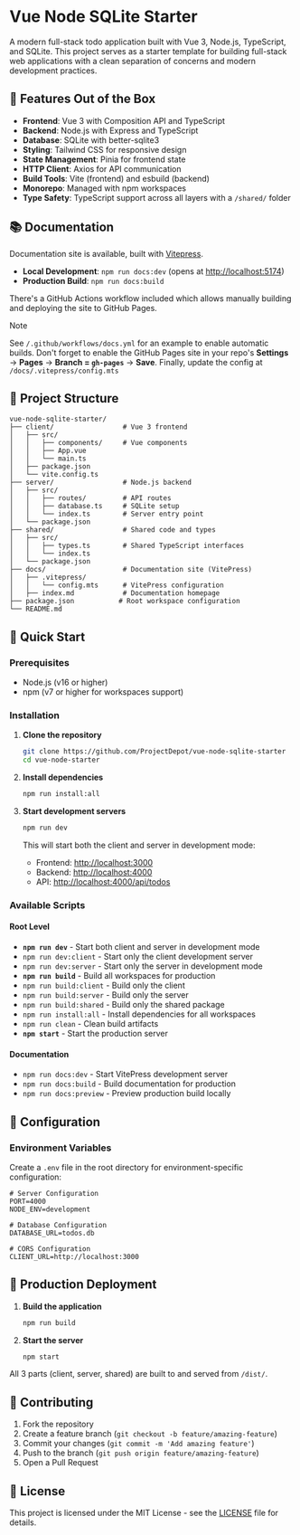 # Vue Node SQLite Starter

A modern full-stack todo application built with Vue 3, Node.js, TypeScript, and SQLite. This project serves as a starter template for building full-stack web applications with a clean separation of concerns and modern development practices.

## 🚀 Features Out of the Box

- **Frontend**: Vue 3 with Composition API and TypeScript
- **Backend**: Node.js with Express and TypeScript
- **Database**: SQLite with better-sqlite3
- **Styling**: Tailwind CSS for responsive design
- **State Management**: Pinia for frontend state
- **HTTP Client**: Axios for API communication
- **Build Tools**: Vite (frontend) and esbuild (backend)
- **Monorepo**: Managed with npm workspaces
- **Type Safety**: TypeScript support across all layers with a `/shared/` folder

## 📚 Documentation

Documentation site is available, built with [Vitepress](https://vitepress.dev/).

- **Local Development**: `npm run docs:dev` (opens at <http://localhost:5174>)
- **Production Build**: `npm run docs:build`

There's a GitHub Actions workflow included which allows manually building and deploying the site to GitHub Pages.

> [!NOTE]
> See `/.github/workflows/docs.yml` for an example to enable automatic builds.
> Don't forget to enable the GitHub Pages site in your repo's **Settings** -> **Pages** -> **Branch = `gh-pages`** -> **Save**.
> Finally, update the config at `/docs/.vitepress/config.mts`

## 📁 Project Structure

```text
vue-node-sqlite-starter/
├── client/                 # Vue 3 frontend
│   ├── src/
│   │   ├── components/     # Vue components
│   │   ├── App.vue
│   │   └── main.ts
│   ├── package.json
│   └── vite.config.ts
├── server/                 # Node.js backend
│   ├── src/
│   │   ├── routes/         # API routes
│   │   ├── database.ts     # SQLite setup
│   │   └── index.ts        # Server entry point
│   └── package.json
├── shared/                 # Shared code and types
│   ├── src/
│   │   ├── types.ts        # Shared TypeScript interfaces
│   │   └── index.ts
│   └── package.json
├── docs/                   # Documentation site (VitePress)
│   ├── .vitepress/
│   │   └── config.mts      # VitePress configuration
│   ├── index.md            # Documentation homepage
├── package.json           # Root workspace configuration
└── README.md
```

## 🚀 Quick Start

### Prerequisites

- Node.js (v16 or higher)
- npm (v7 or higher for workspaces support)

### Installation

1. **Clone the repository**

   ```bash
   git clone https://github.com/ProjectDepot/vue-node-sqlite-starter
   cd vue-node-starter
   ```

2. **Install dependencies**

   ```bash
   npm run install:all
   ```

3. **Start development servers**

   ```bash
   npm run dev
   ```

   This will start both the client and server in development mode:

   - Frontend: <http://localhost:3000>
   - Backend: <http://localhost:4000>
   - API: <http://localhost:4000/api/todos>

### Available Scripts

#### Root Level

- **`npm run dev`** - Start both client and server in development mode
- `npm run dev:client` - Start only the client development server
- `npm run dev:server` - Start only the server in development mode
- **`npm run build`** - Build all workspaces for production
- `npm run build:client` - Build only the client
- `npm run build:server` - Build only the server
- `npm run build:shared` - Build only the shared package
- `npm run install:all` - Install dependencies for all workspaces
- `npm run clean` - Clean build artifacts
- **`npm start`** - Start the production server

#### Documentation

- `npm run docs:dev` - Start VitePress development server
- `npm run docs:build` - Build documentation for production
- `npm run docs:preview` - Preview production build locally

## 🔧 Configuration

### Environment Variables

Create a `.env` file in the root directory for environment-specific configuration:

```env
# Server Configuration
PORT=4000
NODE_ENV=development

# Database Configuration
DATABASE_URL=todos.db

# CORS Configuration
CLIENT_URL=http://localhost:3000
```

## 🚀 Production Deployment

1. **Build the application**

   ```bash
   npm run build
   ```

2. **Start the server**

   ```bash
   npm start
   ```

All 3 parts (client, server, shared) are built to and served from `/dist/`.

<!-- ## 🧪 Testing

### Frontend Testing

```bash
cd client
npm run test
```

### Backend Testing

```bash
cd server
npm run test
``` -->

## 🤝 Contributing

1. Fork the repository
2. Create a feature branch (`git checkout -b feature/amazing-feature`)
3. Commit your changes (`git commit -m 'Add amazing feature'`)
4. Push to the branch (`git push origin feature/amazing-feature`)
5. Open a Pull Request

## 📄 License

This project is licensed under the MIT License - see the [LICENSE](LICENSE) file for details.
